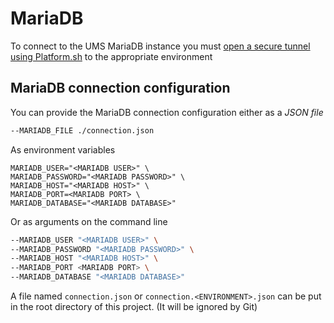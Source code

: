 # MariaDB

To connect to the UMS MariaDB instance you must [open a secure tunnel using Platform.sh](./logging-in-to-platformsh-and-opening-a-tunnel.md) to the appropriate environment

## MariaDB connection configuration

You can provide the MariaDB connection configuration either as a _JSON file_

```bash
--MARIADB_FILE ./connection.json
```

As environment variables

```dotenv
MARIADB_USER="<MARIADB USER>" \
MARIADB_PASSWORD="<MARIADB PASSWORD>" \
MARIADB_HOST="<MARIADB HOST>" \
MARIADB_PORT=<MARIADB PORT> \
MARIADB_DATABASE="<MARIADB DATABASE>"
```

Or as arguments on the command line

```bash
--MARIADB_USER "<MARIADB USER>" \
--MARIADB_PASSWORD "<MARIADB PASSWORD>" \
--MARIADB_HOST "<MARIADB HOST>" \
--MARIADB_PORT <MARIADB PORT> \
--MARIADB_DATABASE "<MARIADB DATABASE>"
```

A file named `connection.json` or `connection.<ENVIRONMENT>.json` can be put in the root directory of this project. (It will be ignored by Git)
